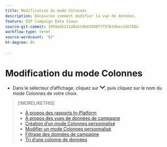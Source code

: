 ```yaml
---
title: Modification du mode Colonnes
description: Découvrez comment modifier la vue de données.
feature: DSP Campaign Data Views
source-git-commit: 3059a5b211a8a219b02930f7f5763d5ec1467b8e
workflow-type: tm+mt
source-wordcount: '57'
ht-degree: 0%

---
```


# Modification du mode Colonnes

* Dans le sélecteur d’affichage, cliquez sur ![Flèche vers le bas](/help/dsp/assets/chevron-down.png), puis cliquez sur le nom du mode Colonnes de votre choix.

>[!MORELIKETHIS]
>
>* [À propos des rapports In-Platform](campaign-reports-about.md)
>* [À propos des vues de données de campagne](campaign-data-views-about.md)
>* [Création d’un mode Colonnes personnalisé](column-view-create.md)
>* [Modifier un mode Colonnes personnalisé](column-view-edit.md)
>* [Filtrage des données de campagne](campaign-data-filter.md)
>* [Tri d’une colonne de données](campaign-data-sort.md)

